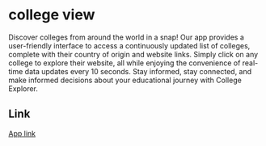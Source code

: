 # college view
Discover colleges from around the world in a snap! Our app provides a user-friendly interface to access a continuously updated list of colleges, complete with their country of origin and website links. Simply click on any college to explore their website, all while enjoying the convenience of real-time data updates every 10 seconds. Stay informed, stay connected, and make informed decisions about your educational journey with College Explorer.
## Link
[App link](https://drive.google.com/file/d/1K0bXi4LjPcV6WmJZjIicIleTVdYCHKuL/view?usp=sharing)
